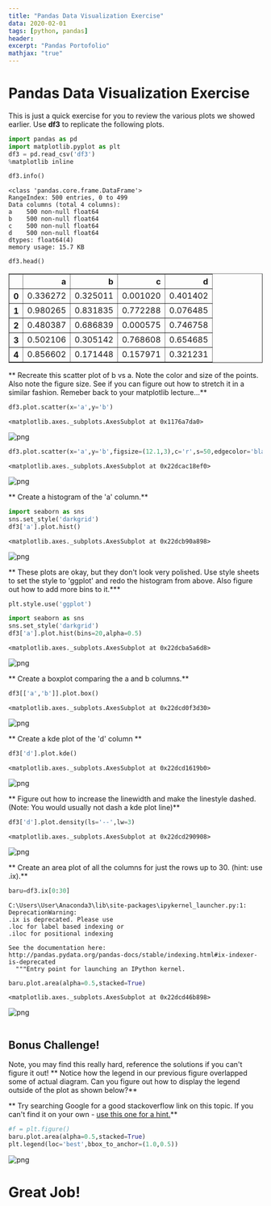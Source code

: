 ```yaml
---
title: "Pandas Data Visualization Exercise"
data: 2020-02-01
tags: [python, pandas]
header:
excerpt: "Pandas Portofolio"
mathjax: "true"
---
```


# Pandas Data Visualization Exercise

This is just a quick exercise for you to review the various plots we showed earlier. Use **df3** to replicate the following plots.


```python
import pandas as pd
import matplotlib.pyplot as plt
df3 = pd.read_csv('df3')
%matplotlib inline
```


```python
df3.info()
```

    <class 'pandas.core.frame.DataFrame'>
    RangeIndex: 500 entries, 0 to 499
    Data columns (total 4 columns):
    a    500 non-null float64
    b    500 non-null float64
    c    500 non-null float64
    d    500 non-null float64
    dtypes: float64(4)
    memory usage: 15.7 KB



```python
df3.head()
```




<div>
<style scoped>
    .dataframe tbody tr th:only-of-type {
        vertical-align: middle;
    }

    .dataframe tbody tr th {
        vertical-align: top;
    }

    .dataframe thead th {
        text-align: right;
    }
</style>
<table border="1" class="dataframe">
  <thead>
    <tr style="text-align: right;">
      <th></th>
      <th>a</th>
      <th>b</th>
      <th>c</th>
      <th>d</th>
    </tr>
  </thead>
  <tbody>
    <tr>
      <th>0</th>
      <td>0.336272</td>
      <td>0.325011</td>
      <td>0.001020</td>
      <td>0.401402</td>
    </tr>
    <tr>
      <th>1</th>
      <td>0.980265</td>
      <td>0.831835</td>
      <td>0.772288</td>
      <td>0.076485</td>
    </tr>
    <tr>
      <th>2</th>
      <td>0.480387</td>
      <td>0.686839</td>
      <td>0.000575</td>
      <td>0.746758</td>
    </tr>
    <tr>
      <th>3</th>
      <td>0.502106</td>
      <td>0.305142</td>
      <td>0.768608</td>
      <td>0.654685</td>
    </tr>
    <tr>
      <th>4</th>
      <td>0.856602</td>
      <td>0.171448</td>
      <td>0.157971</td>
      <td>0.321231</td>
    </tr>
  </tbody>
</table>
</div>



** Recreate this scatter plot of b vs a. Note the color and size of the points. Also note the figure size. See if you can figure out how to stretch it in a similar fashion. Remeber back to your matplotlib lecture...**


```python
df3.plot.scatter(x='a',y='b')
```




    <matplotlib.axes._subplots.AxesSubplot at 0x1176a7da0>




![png](output_5_1.png)



```python
df3.plot.scatter(x='a',y='b',figsize=(12.1,3),c='r',s=50,edgecolor='black')
```




    <matplotlib.axes._subplots.AxesSubplot at 0x22dcac18ef0>




![png](output_6_1.png)


** Create a histogram of the 'a' column.**


```python
import seaborn as sns
sns.set_style('darkgrid')
df3['a'].plot.hist()
```




    <matplotlib.axes._subplots.AxesSubplot at 0x22dcb90a898>




![png](output_8_1.png)


** These plots are okay, but they don't look very polished. Use style sheets to set the style to 'ggplot' and redo the histogram from above. Also figure out how to add more bins to it.***


```python
plt.style.use('ggplot')
```


```python
import seaborn as sns
sns.set_style('darkgrid')
df3['a'].plot.hist(bins=20,alpha=0.5)
```




    <matplotlib.axes._subplots.AxesSubplot at 0x22dcba5a6d8>




![png](output_11_1.png)


** Create a boxplot comparing the a and b columns.**


```python
df3[['a','b']].plot.box()
```




    <matplotlib.axes._subplots.AxesSubplot at 0x22dcd0f3d30>




![png](output_13_1.png)


** Create a kde plot of the 'd' column **


```python
df3['d'].plot.kde()
```




    <matplotlib.axes._subplots.AxesSubplot at 0x22dcd1619b0>




![png](output_15_1.png)


** Figure out how to increase the linewidth and make the linestyle dashed. (Note: You would usually not dash a kde plot line)**


```python
df3['d'].plot.density(ls='--',lw=3)
```




    <matplotlib.axes._subplots.AxesSubplot at 0x22dcd290908>




![png](output_17_1.png)


** Create an area plot of all the columns for just the rows up to 30. (hint: use .ix).**


```python
baru=df3.ix[0:30]
```

    C:\Users\User\Anaconda3\lib\site-packages\ipykernel_launcher.py:1: DeprecationWarning:
    .ix is deprecated. Please use
    .loc for label based indexing or
    .iloc for positional indexing

    See the documentation here:
    http://pandas.pydata.org/pandas-docs/stable/indexing.html#ix-indexer-is-deprecated
      """Entry point for launching an IPython kernel.



```python
baru.plot.area(alpha=0.5,stacked=True)
```




    <matplotlib.axes._subplots.AxesSubplot at 0x22dcd46b898>




![png](output_20_1.png)



```python

```

## Bonus Challenge!
Note, you may find this really hard, reference the solutions if you can't figure it out!
** Notice how the legend in our previous figure overlapped some of actual diagram. Can you figure out how to display the legend outside of the plot as shown below?**

** Try searching Google for a good stackoverflow link on this topic. If you can't find it on your own - [use this one for a hint.](http://stackoverflow.com/questions/23556153/how-to-put-legend-outside-the-plot-with-pandas)**


```python
#f = plt.figure()
baru.plot.area(alpha=0.5,stacked=True)
plt.legend(loc='best',bbox_to_anchor=(1.0,0.5))
```


![png](output_23_0.png)


# Great Job!
